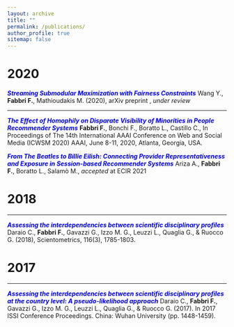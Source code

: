 ```yaml
---
layout: archive
title: ""
permalink: /publications/
author_profile: true
sitemap: false
---
```


2020
===

**<span style="color:blue">*Streaming Submodular Maximization with Fairness Constraints*</span>**  Wang Y., **Fabbri F.**, Mathioudakis M. (2020), arXiv preprint <a href="https://arxiv.org/pdf/2010.04412.pdf"><i class="fas fa-file-pdf"></i></a>, *under review*



***
**<span style="color:blue">*The Effect of Homophily on Disparate Visibility of Minorities in People Recommender Systems*</span>** <a href="https://frafabbri.github.io/files/icwsm20FabbriF.pdf"><i class="fas fa-file-pdf"></i></a> **Fabbri F.**, Bonchi F., Boratto L., Castillo C., In Proceedings of The 14th International AAAI Conference on Web and Social Media (ICWSM 2020) AAAI, June 8-11, 2020, Atlanta, Georgia, USA.

**<span style="color:blue">*From The Beatles to Billie Eilish: Connecting Provider Representativeness and Exposure in Session-based Recommender Systems*</span>** Ariza A., **Fabbri F.**, Boratto L., Salamò M., *accepted* at ECIR 2021



2018
===
***
**<span style="color:blue">*Assessing the interdependencies between scientific disciplinary profiles*</span>** <a href="https://link.springer.com/content/pdf/10.1007%2Fs11192-018-2816-5.pdf"><i class="fas fa-file-pdf"></i></a> Daraio C., **Fabbri F.**, Gavazzi G., Izzo M. G., Leuzzi L., Quaglia G., & Ruocco G. (2018), Scientometrics, 116(3), 1785-1803.




2017
===
***
**<span style="color:blue">*Assessing the interdependencies between scientific disciplinary profiles at the country level: A pseudo-likelihood approach*</span>** Daraio C., **Fabbri F.**, Gavazzi G., Izzo M. G., Leuzzi L., Quaglia G., & Ruocco G. (2017). In 2017 ISSI Conference Proceedings. China: Wuhan University (pp. 1448-1459).
